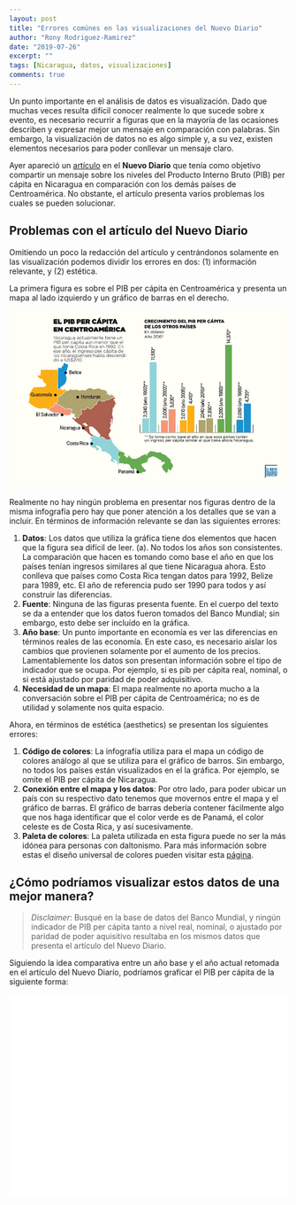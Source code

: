 ```yaml
---
layout: post
title: "Errores comúnes en las visualizaciones del Nuevo Diario"
author: "Rony Rodriguez-Ramirez"
date: "2019-07-26"
excerpt: ""
tags: [Nicaragua, datos, visualizaciones]
comments: true
---
```


Un punto importante en el análisis de datos es visualización. Dado que muchas veces resulta difícil conocer realmente lo que sucede sobre x evento, es necesario recurrir a figuras que en la mayoría de las ocasiones describen y expresar mejor un mensaje en comparación con palabras. Sin embargo, la visualización de datos no es algo simple y, a su vez, existen elementos necesarios para poder conllevar un mensaje claro.

Ayer apareció un [artículo](https://www.elnuevodiario.com.ni/economia/497166-pib-per-capita-nicaragua-centroamerica/) en el **Nuevo Diario** que tenía como objetivo compartir un mensaje sobre los niveles del Producto Interno Bruto (PIB) per cápita en Nicaragua en comparación con los demás países de Centroamérica. No obstante, el artículo presenta varios problemas los cuales se pueden solucionar.

## Problemas con el artículo del Nuevo Diario
Omitiendo un poco la redacción del artículo y centrándonos solamente en las visualización podemos dividir los errores en dos: (1) información relevante, y (2) estética.

La primera figura es sobre el PIB per cápita en Centroamérica y presenta un mapa al lado izquierdo y un gráfico de barras en el derecho.

![Fig 1](/assets/post-images/pib-ca.jpg)

Realmente no hay ningún problema en presentar nos figuras dentro de la misma infografía pero hay que poner atención a los detalles que se van a incluir. En términos de información relevante se dan las siguientes errores:

1. **Datos**: Los datos que utiliza la gráfica tiene dos elementos que hacen que la figura sea difícil de leer.
   (a). No todos los años son consistentes.  La comparación que hacen es tomando como base el año en que los países tenían ingresos similares al que tiene Nicaragua ahora. Esto conlleva que países como Costa Rica tengan datos para 1992, Belize para 1989, etc. El año de referencia pudo ser 1990 para todos y así construir las diferencias.
2. **Fuente**: Ninguna de las figuras presenta fuente. En el cuerpo del texto se da a entender que los datos fueron tomados del Banco Mundial; sin embargo, esto debe ser incluído en la gráfica.
3. **Año base**: Un punto importante en economía es ver las diferencias en términos reales de las economía. En este caso, es necesario aislar los cambios que provienen solamente por el aumento de los precios. Lamentablemente los datos son presentan información sobre el tipo de indicador que se ocupa. Por ejemplo, si es pib per cápita real, nominal, o si está ajustado por paridad de poder adquisitivo.
4. **Necesidad de un mapa**: El mapa realmente no aporta mucho a la conversación sobre el PIB per cápita de Centroamérica; no es de utilidad y solamente nos quita espacio.

Ahora, en términos de estética (aesthetics) se presentan los siguientes errores:

1. **Código de colores**: La infografía utiliza para el mapa un código de colores análogo al que se utiliza para el gráfico de barros. Sin embargo, no todos los países están visualizados en el la gráfica. Por ejemplo, se omite el PIB per cápita de Nicaragua.
2. **Conexión entre el mapa y los datos**: Por otro lado, para poder ubicar un país con su respectivo dato tenemos que movernos entre el mapa y el gráfico de barras. El gráfico de barras debería contener fácilmente algo que nos haga identificar que el color verde es de Panamá, el color celeste es de Costa Rica, y así sucesivamente.
3. **Paleta de colores**: La paleta utilizada en esta figura puede no ser la más idónea para personas con daltonismo. Para más información sobre estas el diseño universal de colores pueden visitar esta [página](https://jfly.uni-koeln.de/color/).

## ¿Cómo podríamos visualizar estos datos de una mejor manera?

> *Disclaimer*: Busqué en la base de datos del Banco Mundial, y ningún indicador de PIB per cápita tanto a nivel real, nominal, o ajustado por paridad de poder aquisitivo resultaba en los mismos datos que presenta el artículo del Nuevo Diario.

Siguiendo la idea comparativa entre un año base y el año actual retomada en el artículo del Nuevo Diarío, podríamos graficar el PIB per cápita de la siguiente forma: 

![Fig 1](/assets/post-images/pib-ca-fixed.png)

